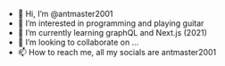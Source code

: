 - 👋 Hi, I’m @antmaster2001
- 👀 I’m interested in programming and playing guitar
- 🌱 I’m currently learning graphQL and Next.js (2021)
- 💞️ I’m looking to collaborate on ...
- 📫 How to reach me, all my socials are antmaster2001

<!---
antmaster2001/antmaster2001 is a ✨ special ✨ repository because its `README.md` (this file) appears on your GitHub profile.
You can click the Preview link to take a look at your changes.
--->

